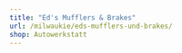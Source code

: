 ```yaml
---
title: "Ed's Mufflers & Brakes"
url: /milwaukie/eds-mufflers-und-brakes/
shop: Autowerkstatt
---
```

